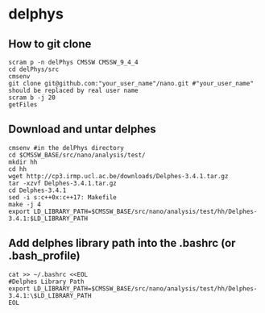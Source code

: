 # delphys

## How to git clone
```
scram p -n delPhys CMSSW CMSSW_9_4_4
cd delPhys/src
cmsenv
git clone git@github.com:"your_user_name"/nano.git #"your_user_name" should be replaced by real user name
scram b -j 20
getFiles
```
## Download and untar delphes
```
cmsenv #in the delPhys directory
cd $CMSSW_BASE/src/nano/analysis/test/
mkdir hh
cd hh
wget http://cp3.irmp.ucl.ac.be/downloads/Delphes-3.4.1.tar.gz
tar -xzvf Delphes-3.4.1.tar.gz
cd Delphes-3.4.1
sed -i s:c++0x:c++17: Makefile
make -j 4
export LD_LIBRARY_PATH=$CMSSW_BASE/src/nano/analysis/test/hh/Delphes-3.4.1:$LD_LIBRARY_PATH
```
## Add delphes library path into the .bashrc (or .bash_profile)
```
cat >> ~/.bashrc <<EOL
#Delphes Library Path
export LD_LIBRARY_PATH=$CMSSW_BASE/src/nano/analysis/test/hh/Delphes-3.4.1:\$LD_LIBRARY_PATH
EOL
```
